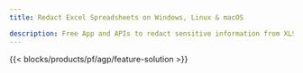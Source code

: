 ```yaml
---
title: Redact Excel Spreadsheets on Windows, Linux & macOS 

description: Free App and APIs to redact sensitive information from XLS, XLSX & ODS spreadsheets
---
```


{{< blocks/products/pf/agp/feature-solution >}} 

